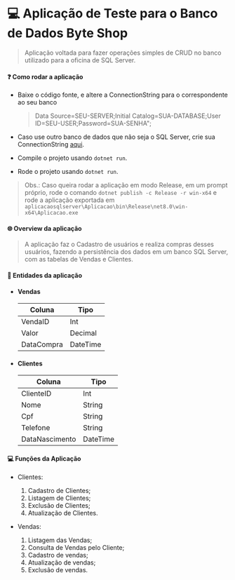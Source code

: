 # :computer: Aplicação de Teste para o Banco de Dados Byte Shop

>Aplicação voltada para fazer operações simples de CRUD no banco utilizado para a oficina de SQL Server.

#### :question: Como rodar a aplicação 

- Baixe o código fonte, e altere a ConnectionString para o correspondente ao seu banco
  >Data Source=SEU-SERVER;Initial Catalog=SUA-DATABASE;User ID=SEU-USER;Password=SUA-SENHA";  

- Caso use outro banco de dados que não seja o SQL Server, crie sua ConnectionString [aqui](https://www.connectionstrings.com/{:target="_blank"}).
- Compile o projeto usando `dotnet run`.
- Rode o projeto usando `dotnet run`.

>Obs.: Caso queira rodar a aplicação em modo Release, em um prompt próprio, rode o comando `dotnet publish -c Release -r win-x64` e rode a aplicação exportada em `aplicacaosqlserver\Aplicacao\bin\Release\net8.0\win-x64\Aplicacao.exe`

#### :globe_with_meridians: Overview da aplicação

>A aplicação faz o Cadastro de usuários e realiza compras desses usuários, fazendo a persistência dos dados em um banco SQL Server, com as tabelas de Vendas e Clientes.


#### :raising_hand: Entidades da aplicação
- #### Vendas
  
   Coluna | Tipo
  ---- | ----
  VendaID | Int
  Valor | Decimal
  DataCompra | DateTime


- #### Clientes
  Coluna | Tipo
  ---- | ----
  ClienteID | Int
  Nome | String
  Cpf | String
  Telefone | String
  DataNascimento | DateTime

#### :computer: Funções da Aplicação
* Clientes:
  1. Cadastro de Clientes;
  2. Listagem de Clientes;
  3. Exclusão de Clientes;
  4. Atualização de Clientes.
   
* Vendas:
    1. Listagem das Vendas;
    2. Consulta de Vendas pelo Cliente;
    3. Cadastro de vendas;
    4. Atualização de vendas;
    5. Exclusão de vendas.